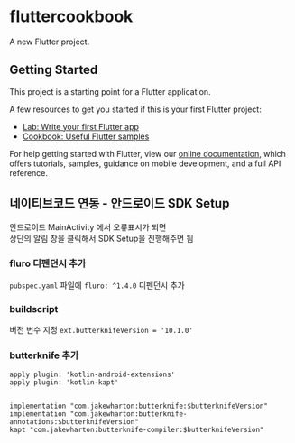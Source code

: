 # fluttercookbook

A new Flutter project.

## Getting Started

This project is a starting point for a Flutter application.

A few resources to get you started if this is your first Flutter project:

- [Lab: Write your first Flutter app](https://flutter.dev/docs/get-started/codelab)
- [Cookbook: Useful Flutter samples](https://flutter.dev/docs/cookbook)

For help getting started with Flutter, view our 
[online documentation](https://flutter.dev/docs), which offers tutorials, 
samples, guidance on mobile development, and a full API reference.

## 네이티브코드 연동 - 안드로이드 SDK Setup
안드로이드 MainActivity 에서 오류표시가 되면  
상단의 알림 창을 클릭해서 SDK Setup을 진행해주면 됨

### fluro 디펜던시 추가
`pubspec.yaml` 파일에 `fluro: ^1.4.0` 디펜던시 추가

### buildscript
버전 변수 지정 `ext.butterknifeVersion = '10.1.0'`

### butterknife 추가
```
apply plugin: 'kotlin-android-extensions'
apply plugin: 'kotlin-kapt'


implementation "com.jakewharton:butterknife:$butterknifeVersion"
implementation "com.jakewharton:butterknife-annotations:$butterknifeVersion"
kapt "com.jakewharton:butterknife-compiler:$butterknifeVersion"
```